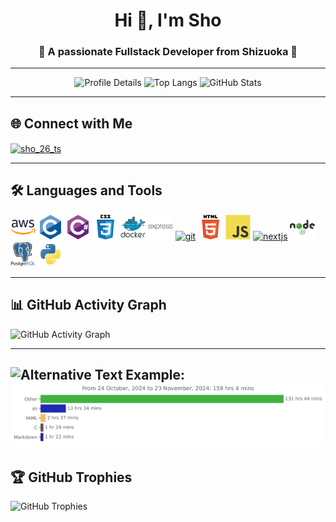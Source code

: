 <h1 align="center">Hi 👋, I'm Sho</h1>
<h3 align="center">🌟 A passionate Fullstack Developer from Shizuoka 🌟</h3>

---

<p align="center">
  <img alt="Profile Details" src="https://github-profile-summary-cards.vercel.app/api/cards/profile-details?username=Sho0226&theme=ocean_dark" />
  <img alt="Top Langs" height="150px" src="https://github-readme-stats.vercel.app/api/top-langs/?username=Sho0226&layout=compact&count_private=true&show_icons=true&theme=ocean_dark" />
  <img alt="GitHub Stats" height="150px" src="https://github-readme-stats.vercel.app/api?username=Sho0226&count_private=true&show_icons=true&theme=ocean_dark" />
</p>

---


## 🌐 Connect with Me

<p align="left">
  <a href="https://twitter.com/sho_26_ts" target="_blank"><img align="center" src="https://raw.githubusercontent.com/rahuldkjain/github-profile-readme-generator/master/src/images/icons/Social/twitter.svg" alt="sho_26_ts" height="30" width="40" /></a>
</p>

---

## 🛠️ Languages and Tools

<p align="left">
  <a href="https://aws.amazon.com" target="_blank"><img src="https://raw.githubusercontent.com/devicons/devicon/master/icons/amazonwebservices/amazonwebservices-original-wordmark.svg" alt="aws" width="40" height="40"/></a>
  <a href="https://www.cprogramming.com/" target="_blank"><img src="https://raw.githubusercontent.com/devicons/devicon/master/icons/c/c-original.svg" alt="c" width="40" height="40"/></a>
  <a href="https://www.w3schools.com/cs/" target="_blank"><img src="https://raw.githubusercontent.com/devicons/devicon/master/icons/csharp/csharp-original.svg" alt="csharp" width="40" height="40"/></a>
  <a href="https://www.w3schools.com/css/" target="_blank"><img src="https://raw.githubusercontent.com/devicons/devicon/master/icons/css3/css3-original-wordmark.svg" alt="css3" width="40" height="40"/></a>
  <a href="https://www.docker.com/" target="_blank"><img src="https://raw.githubusercontent.com/devicons/devicon/master/icons/docker/docker-original-wordmark.svg" alt="docker" width="40" height="40"/></a>
  <a href="https://expressjs.com/" target="_blank"><img src="https://raw.githubusercontent.com/devicons/devicon/master/icons/express/express-original-wordmark.svg" alt="express" width="40" height="40"/></a>
  <a href="https://git-scm.com/" target="_blank"><img src="https://www.vectorlogo.zone/logos/git-scm/git-scm-icon.svg" alt="git" width="40" height="40"/></a>
  <a href="https://www.w3.org/html/" target="_blank"><img src="https://raw.githubusercontent.com/devicons/devicon/master/icons/html5/html5-original-wordmark.svg" alt="html5" width="40" height="40"/></a>
  <a href="https://developer.mozilla.org/en-US/docs/Web/JavaScript" target="_blank"><img src="https://raw.githubusercontent.com/devicons/devicon/master/icons/javascript/javascript-original.svg" alt="javascript" width="40" height="40"/></a>
  <a href="https://nextjs.org/" target="_blank"><img src="https://cdn.worldvectorlogo.com/logos/nextjs-2.svg" alt="nextjs" width="40" height="40"/></a>
  <a href="https://nodejs.org/" target="_blank"><img src="https://raw.githubusercontent.com/devicons/devicon/master/icons/nodejs/nodejs-original-wordmark.svg" alt="nodejs" width="40" height="40"/></a>
  <a href="https://www.postgresql.org/" target="_blank"><img src="https://raw.githubusercontent.com/devicons/devicon/master/icons/postgresql/postgresql-original-wordmark.svg" alt="postgresql" width="40" height="40"/></a>
  <a href="https://www.python.org/" target="_blank"><img src="https://raw.githubusercontent.com/devicons/devicon/master/icons/python/python-original.svg" alt="python" width="40" height="40"/></a>
  <a href"https://reactjs.org/" target="_blank"><img src"https://raw.githubusercontent.com/devicons/devicon/master/icons/react/react-original-wordmark.svg"></a>
</p>

---

## 📊 GitHub Activity Graph

![GitHub Activity Graph](https://github-readme-activity-graph.vercel.app/graph?username=Sho0226&theme=tokyo-night)

---
<img
  src="https://github.com/Sho0226/Sho0226/images/stat.svg"
  alt="Alternative Text"
/>
Example:
<img
  src="https://github.com/avinal/avinal/blob/main/images/stat.svg"
  alt="Avinal WakaTime Activity"
/>
---

## 🏆 GitHub Trophies

![GitHub Trophies](https://github-profile-trophy.vercel.app/?username=Sho0226&theme=darkhub&no-frame=true&margin-w=15)


